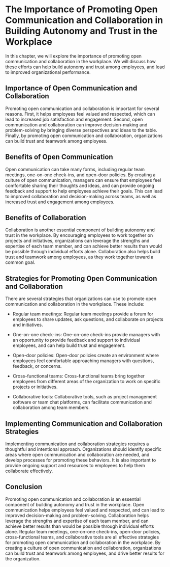 The Importance of Promoting Open Communication and Collaboration in Building Autonomy and Trust in the Workplace
===========================================================================================================================================================================

In this chapter, we will explore the importance of promoting open communication and collaboration in the workplace. We will discuss how these efforts can help build autonomy and trust among employees, and lead to improved organizational performance.

Importance of Open Communication and Collaboration
--------------------------------------------------

Promoting open communication and collaboration is important for several reasons. First, it helps employees feel valued and respected, which can lead to increased job satisfaction and engagement. Second, open communication and collaboration can improve decision-making and problem-solving by bringing diverse perspectives and ideas to the table. Finally, by promoting open communication and collaboration, organizations can build trust and teamwork among employees.

Benefits of Open Communication
------------------------------

Open communication can take many forms, including regular team meetings, one-on-one check-ins, and open-door policies. By creating a culture of open communication, managers can ensure that employees feel comfortable sharing their thoughts and ideas, and can provide ongoing feedback and support to help employees achieve their goals. This can lead to improved collaboration and decision-making across teams, as well as increased trust and engagement among employees.

Benefits of Collaboration
-------------------------

Collaboration is another essential component of building autonomy and trust in the workplace. By encouraging employees to work together on projects and initiatives, organizations can leverage the strengths and expertise of each team member, and can achieve better results than would be possible through individual efforts alone. Collaboration also helps build trust and teamwork among employees, as they work together toward a common goal.

Strategies for Promoting Open Communication and Collaboration
-------------------------------------------------------------

There are several strategies that organizations can use to promote open communication and collaboration in the workplace. These include:

* Regular team meetings: Regular team meetings provide a forum for employees to share updates, ask questions, and collaborate on projects and initiatives.

* One-on-one check-ins: One-on-one check-ins provide managers with an opportunity to provide feedback and support to individual employees, and can help build trust and engagement.

* Open-door policies: Open-door policies create an environment where employees feel comfortable approaching managers with questions, feedback, or concerns.

* Cross-functional teams: Cross-functional teams bring together employees from different areas of the organization to work on specific projects or initiatives.

* Collaborative tools: Collaborative tools, such as project management software or team chat platforms, can facilitate communication and collaboration among team members.

Implementing Communication and Collaboration Strategies
-------------------------------------------------------

Implementing communication and collaboration strategies requires a thoughtful and intentional approach. Organizations should identify specific areas where open communication and collaboration are needed, and develop processes for promoting these behaviors. It is also important to provide ongoing support and resources to employees to help them collaborate effectively.

Conclusion
----------

Promoting open communication and collaboration is an essential component of building autonomy and trust in the workplace. Open communication helps employees feel valued and respected, and can lead to improved decision-making and problem-solving. Collaboration helps leverage the strengths and expertise of each team member, and can achieve better results than would be possible through individual efforts alone. Regular team meetings, one-on-one check-ins, open-door policies, cross-functional teams, and collaborative tools are all effective strategies for promoting open communication and collaboration in the workplace. By creating a culture of open communication and collaboration, organizations can build trust and teamwork among employees, and drive better results for the organization.
